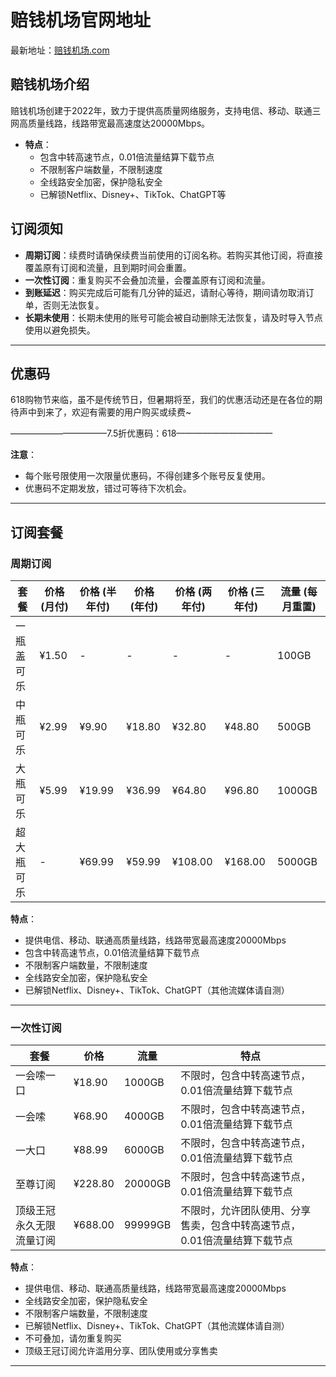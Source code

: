 # 赔钱机场官网地址

最新地址：[赔钱机场.com](https://xn--cp3a08l.com/#/register?code=j9I2E2IK)

## 赔钱机场介绍

赔钱机场创建于2022年，致力于提供高质量网络服务，支持电信、移动、联通三网高质量线路，线路带宽最高速度达20000Mbps。  
- **特点**：  
  - 包含中转高速节点，0.01倍流量结算下载节点  
  - 不限制客户端数量，不限制速度  
  - 全线路安全加密，保护隐私安全  
  - 已解锁Netflix、Disney+、TikTok、ChatGPT等




## 订阅须知

- **周期订阅**：续费时请确保续费当前使用的订阅名称。若购买其他订阅，将直接覆盖原有订阅和流量，且到期时间会重置。  
- **一次性订阅**：重复购买不会叠加流量，会覆盖原有订阅和流量。  
- **到账延迟**：购买完成后可能有几分钟的延迟，请耐心等待，期间请勿取消订单，否则无法恢复。  
- **长期未使用**：长期未使用的账号可能会被自动删除无法恢复，请及时导入节点使用以避免损失。  

---

## 优惠码

618购物节来临，虽不是传统节日，但暑期将至，我们的优惠活动还是在各位的期待声中到来了，欢迎有需要的用户购买或续费~

———————————7.5折优惠码：618———————————

**注意**：  
- 每个账号限使用一次限量优惠码，不得创建多个账号反复使用。  
- 优惠码不定期发放，错过可等待下次机会。  

---

## 订阅套餐

### 周期订阅

| 套餐         | 价格 (月付) | 价格 (半年付) | 价格 (年付) | 价格 (两年付) | 价格 (三年付) | 流量 (每月重置) |
|--------------|-------------|---------------|-------------|---------------|---------------|------------------|
| 一瓶盖可乐   | ¥1.50       | -             | -           | -             | -             | 100GB           |
| 中瓶可乐     | ¥2.99       | ¥9.90         | ¥18.80      | ¥32.80        | ¥48.80        | 500GB           |
| 大瓶可乐     | ¥5.99       | ¥19.99        | ¥36.99      | ¥64.80        | ¥96.80        | 1000GB          |
| 超大瓶可乐   | -           | ¥69.99        | ¥59.99      | ¥108.00       | ¥168.00       | 5000GB          |

**特点**：  
- 提供电信、移动、联通高质量线路，线路带宽最高速度20000Mbps  
- 包含中转高速节点，0.01倍流量结算下载节点  
- 不限制客户端数量，不限制速度  
- 全线路安全加密，保护隐私安全  
- 已解锁Netflix、Disney+、TikTok、ChatGPT（其他流媒体请自测）  

---

### 一次性订阅

| 套餐                     | 价格     | 流量         | 特点                                                                 |
|--------------------------|----------|--------------|----------------------------------------------------------------------|
| 一会嗦一口               | ¥18.90   | 1000GB       | 不限时，包含中转高速节点，0.01倍流量结算下载节点                     |
| 一会嗦                   | ¥68.90   | 4000GB       | 不限时，包含中转高速节点，0.01倍流量结算下载节点                     |
| 一大口                   | ¥88.99   | 6000GB       | 不限时，包含中转高速节点，0.01倍流量结算下载节点                     |
| 至尊订阅                 | ¥228.80  | 20000GB      | 不限时，包含中转高速节点，0.01倍流量结算下载节点                     |
| 顶级王冠永久无限流量订阅 | ¥688.00  | 99999GB      | 不限时，允许团队使用、分享售卖，包含中转高速节点，0.01倍流量结算下载节点 |

**特点**：  
- 提供电信、移动、联通高质量线路，线路带宽最高速度20000Mbps  
- 全线路安全加密，保护隐私安全  
- 不限制客户端数量，不限制速度  
- 已解锁Netflix、Disney+、TikTok、ChatGPT（其他流媒体请自测）  
- 不可叠加，请勿重复购买  
- 顶级王冠订阅允许滥用分享、团队使用或分享售卖  

---
